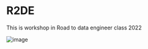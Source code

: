 # R2DE

This is workshop in Road to data engineer class 2022


![image](https://user-images.githubusercontent.com/10781791/193826666-f99ac0bb-296d-41e1-9b44-d4473cea2272.png)
